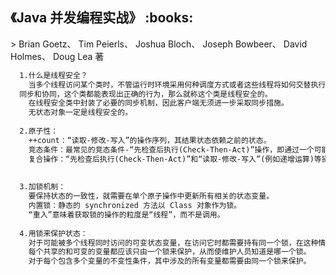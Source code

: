 <h2>《Java 并发编程实战》 :books: </h2> 
> Brian Goetz、 Tim Peierls、 Joshua Bloch、 Joseph Bowbeer、 David Holmes、 Doug Lea 著   

```html
  1.什么是线程安全？
    当多个线程访问某个类时，不管运行时环境采用何种调度方式或者这些线程将如何交替执行，并且在主调代码中不需要任何额外的
  同步和协同，这个类都能表现出正确的行为，那么就称这个类是线程安全的。
    在线程安全类中封装了必要的同步机制，因此客户端无须进一步采取同步措施。
    无状态对象一定是线程安全的。
  
  2.原子性：
    ++count：“读取-修改-写入”的操作序列，其结果状态依赖之前的状态。
    竞态条件：最常见的竞态条件-“先检查后执行(Check-Then-Act)”操作，即通过一个可能失效的观测结果来决定下一步的动作。
    复合操作：“先检查后执行(Check-Then-Act)”和“读取-修改-写入”(例如递增运算)等操作统称为复合操作。
    
   
  3.加锁机制：
    要保持状态的一致性，就需要在单个原子操作中更新所有相关的状态变量。
    内置锁：静态的 synchronized 方法以 Class 对象作为锁。
    “重入”意味着获取锁的操作的粒度是“线程”，而不是调用。
  
  4.用锁来保护状态： 
    对于可能被多个线程同时访问的可变状态变量，在访问它时都需要持有同一个锁，在这种情况下，我们称状态变量是由这个锁保护的。
    每个共享的和可变的变量都应该只由一个锁来保护，从而使维护人员知道是哪一个锁。
    对于每个包含多个变量的不变性条件，其中涉及的所有变量都需要由同一个锁来保护。
    
```
